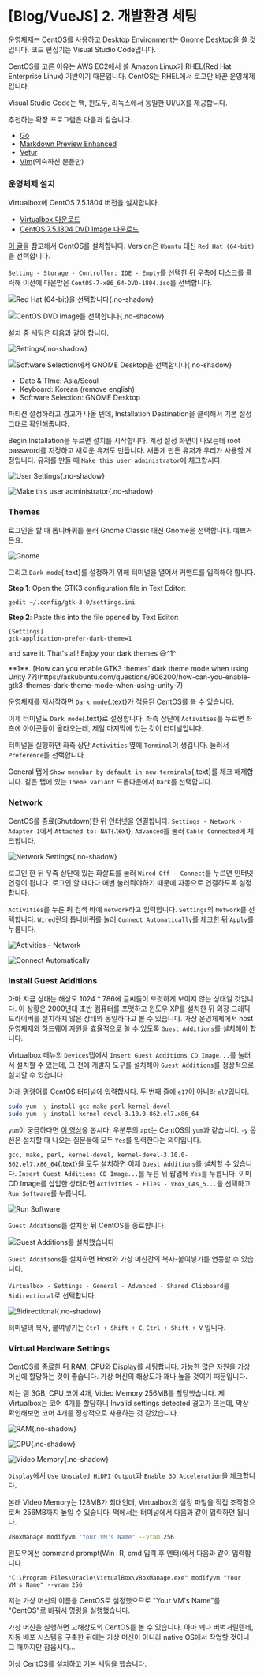 # [Blog/VueJS] 2. 개발환경 세팅

운영체제는 CentOS를 사용하고 Desktop Environment는 Gnome Desktop을 쓸 것입니다. 코드 편집기는 Visual Studio Code입니다. 

CentOS를 고른 이유는 AWS EC2에서 쓸 Amazon Linux가 RHEL(Red Hat Enterprise Linux) 기반이기 때문입니다. CentOS는 RHEL에서 로고만 바꾼 운영체제입니다.

Visual Studio Code는 맥, 윈도우, 리눅스에서 동일한 UI/UX를 제공합니다.

추천하는 확장 프로그램은 다음과 같습니다.

- [Go](https://marketplace.visualstudio.com/items?itemName=ms-vscode.Go)
- [Markdown Preview Enhanced](https://marketplace.visualstudio.com/items?itemName=shd101wyy.markdown-preview-enhanced)
- [Vetur](https://marketplace.visualstudio.com/items?itemName=octref.vetur)
- [Vim](https://marketplace.visualstudio.com/items?itemName=vscodevim.vim)(익숙하신 분들만)

### 운영체제 설치
Virtualbox에 CentOS 7.5.1804 버전을 설치합니다.

- [Virtualbox 다운로드](https://www.virtualbox.org/wiki/Downloads)
- [CentOS 7.5.1804 DVD Image 다운로드](http://isoredirect.centos.org/centos/7/isos/x86_64/CentOS-7-x86_64-DVD-1804.iso)

[이 글]( https://www.instructables.com/id/How-to-install-Linux-on-your-Windows/ 
)을 참고해서 CentOS를 설치합니다. Version은 `Ubuntu` 대신 `Red Hat (64-bit)`을 선택합니다.

`Setting - Storage - Controller: IDE - Empty`를 선택한 뒤 우측에 디스크를 클릭해 이전에 다운받은 `CentOS-7-x86_64-DVD-1804.iso`를 선택합니다.

![Red Hat (64-bit)을 선택합니다](https://cdn.myeongjae.kim/blog/2018/10/vbox-os-version.png){.no-shadow}


![CentOS DVD Image를 선택합니다](https://cdn.myeongjae.kim/blog/2018/10/choose-centos-iso.png){.no-shadow}

설치 중 세팅은 다음과 같이 합니다.

![Settings](https://cdn.myeongjae.kim/blog/2018/10/initial-settings.png){.no-shadow}

![Software Selection에서 GNOME Desktop을 선택합니다](https://cdn.myeongjae.kim/blog/2018/10/choose-gnome.png){.no-shadow}

- Date & TIme: Asia/Seoul
- Keyboard: Korean (remove english)
- Software Selection: GNOME Desktop

파티션 설정하라고 경고가 나올 텐데, Installation Destination을 클릭해서 기본 설정 그대로 확인해줍니다.

Begin Installation을 누르면 설치를 시작합니다. 계정 설정 화면이 나오는데 root password를 지정하고 새로운 유저도 만듭니다. 새롭게 만든 유저가 우리가 사용할 계정입니다. 유저를 만들 때 `Make this user administrator`에 체크합시다.

![User Settings](https://cdn.myeongjae.kim/blog/2018/10/initial-settings.png){.no-shadow}

![Make this user administrator](https://cdn.myeongjae.kim/blog/2018/10/new-user.png){.no-shadow}

### Themes

로그인을 할 때 톱니바퀴를 눌러 Gnome Classic 대신 Gnome을 선택합니다. 예쁘거든요.

![Gnome](https://cdn.myeongjae.kim/blog/2018/10/login-gnome.png)

그리고 `Dark mode`{.text}를 설정하기 위해 터미널을 열어서 커맨드를 입력해야 합니다. 

**Step 1**: Open the GTK3 configuration file in Text Editor:

```bash
gedit ~/.config/gtk-3.0/settings.ini
```

**Step 2**: Paste this into the file opened by Text Editor:

```
[Settings]
gtk-application-prefer-dark-theme=1
```

and save it. That's all! Enjoy your dark themes 😃^1^

<p class="footnote">**1**. [How can you enable GTK3 themes' dark theme mode when using Unity 7?](https://askubuntu.com/questions/806200/how-can-you-enable-gtk3-themes-dark-theme-mode-when-using-unity-7)</p>

운영체제를 재시작하면 `Dark mode`{.text}가 적용된 CentOS를 볼 수 있습니다.

이제 터미널도 `Dark mode`{.text}로 설정합니다. 좌측 상단에 `Activities`를 누르면 좌측에 아이콘들이 올라오는데, 제일 마지막에 있는 것이 터미널입니다.

터미널을 실행하면 좌측 상단 `Activities` 옆에 `Terminal`이 생깁니다. 눌러서 `Preference`를 선택합니다.

General 탭에 `Show menubar by default in new terminals`{.text}를 체크 해제합니다. 같은 탭에 있는 `Theme variant` 드롭다운에서 `Dark`를 선택합니다.

### Network

CentOS를 종료(Shutdown)한 뒤 인터넷을 연결합니다. `Settings - Network - Adapter 1`에서 `Attached to: NAT`{.text}, `Advanced`를 눌러 `Cable Connected`에 체크합니다.

![Network Settings](https://cdn.myeongjae.kim/blog/2018/10/network-settings.png){.no-shadow}

로그인 한 뒤 우측 상단에 있는 화살표를 눌러 `Wired Off - Connect`를 누르면 인터넷 연결이 됩니다. 로그인 할 때마다 매번 눌러줘야하기 때문에 자동으로 연결하도록 설정합니다.

`Activities`를 누른 뒤 검색 바에 `network`라고 입력합니다. `Settings`의 `Network`를 선택합니다. `Wired`란의 톱니바퀴를 눌러 `Connect Automatically`를 체크한 뒤 `Apply`를 누릅니다.

![Activities - Network](https://cdn.myeongjae.kim/blog/2018/10/activites-network.png)

![Connect Automatically](https://cdn.myeongjae.kim/blog/2018/10/connect-automatically.png)

### Install Guest Additions

아마 지금 상태는 해상도 1024 * 786에 글씨들이 또렷하게 보이지 않는 상태일 것입니다. 이 상황은 2000년대 초반 컴퓨터를 포맷하고 윈도우 XP를 설치한 뒤 외장 그래픽 드라이버를 설치하지 않은 상태와 동일하다고 볼 수 있습니다. 가상 운영체제에서 host 운영체제와 하드웨어 자원을 효율적으로 쓸 수 있도록 `Guest Additions`를 설치해야 합니다.

Virtualbox 메뉴의 `Devices`탭에서 `Insert Guest Additions CD Image...`를 눌러서 설치할 수 있는데, 그 전에 개발자 도구를 설치해야 `Guest Additions`를 정상적으로 설치할 수 있습니다.

아래 명령어를 CentOS 터미널에 입력합시다. 두 번째 줄에 `e17`이 아니라 `el7`입니다.

```bash
sudo yum -y install gcc make perl kernel-devel
sudo yum -y install kernel-devel-3.10.0-862.el7.x86_64
```

`yum`이 궁금하다면 [이 영상](https://opentutorials.org/module/2538/14180)을 봅시다. 우분투의 `apt`는 CentOS의 `yum`과 같습니다. `-y` 옵션은 설치할 때 나오는 질문들에 모두 `Yes`를 입력한다는 의미입니다.

`gcc, make, perl, kernel-devel, kernel-devel-3.10.0-862.el7.x86_64`{.text}을 모두 설치하면 이제 `Guest Additions`를 설치할 수 있습니다. `Insert Guest Additions CD Image...`를 누른 뒤 팝업에 `Yes`를 누릅니다. 이미 CD Image를 삽입한 상태라면 `Activities - Files - VBox_GAs_5...`을 선택하고 `Run Software`를 누릅니다.

![Run Software](https://cdn.myeongjae.kim/blog/2018/10/run_software.png)

`Guest Additions`를 설치한 뒤 CentOS를 종료합니다.

![Guest Additions를 설치했습니다](https://cdn.myeongjae.kim/blog/2018/10/guest-addition-installed.png)

`Guest Additions`를 설치하면 Host와 가상 머신간의 복사-붙여넣기를 연동할 수 있습니다.

`Virtualbox - Settings - General - Advanced - Shared Clipboard`를 `Bidirectional`로 선택합니다.

![Bidirectional](https://cdn.myeongjae.kim/blog/2018/10/copy-paste.png){.no-shadow}

터미널의 복사, 붙여넣기는 `Ctrl + Shift + C`, `Ctrl + Shift + V` 입니다.

### Virtual Hardware Settings

CentOS를 종료한 뒤 RAM, CPU와 Display를 세팅합니다. 가능한 많은 자원을 가상 머신에 할당하는 것이 좋습니다. 가상 머신의 해상도가 꽤나 높을 것이기 때문입니다.

저는 램 3GB, CPU 코어 4개, Video Memory 256MB를 할당했습니다. 제 Virtualbox는 코어 4개를 할당하니 Invalid settings detected 경고가 뜨는데, 막상 확인해보면 코어 4개를 정상적으로 사용하는 것 같았습니다.

![RAM](https://cdn.myeongjae.kim/blog/2018/10/ram.png){.no-shadow}

![CPU](https://cdn.myeongjae.kim/blog/2018/10/cpu.png){.no-shadow}

![Video Memory](https://cdn.myeongjae.kim/blog/2018/10/video-memory.png){.no-shadow}

`Display`에서 `Use Unscaled HiDPI Output`과 `Enable 3D Acceleration`을 체크합니다.

본래 Video Memory는 128MB가 최대인데, Virtualbox의 설정 파일을 직접 조작함으로써 256MB까지 높일 수 있습니다. 맥에서는 터미널에서 다음과 같이 입력하면 됩니다.

```bash
VBoxManage modifyvm "Your VM's Name" --vram 256
```

윈도우에선 command prompt(Win+R, cmd 입력 후 엔터)에서 다음과 같이 입력합니다.

```
"C:\Program Files\Oracle\VirtualBox\VBoxManage.exe" modifyvm "Your VM's Name" --vram 256
```

저는 가상 머신의 이름을 CentOS로 설정했으므로 "Your VM's Name"를 "CentOS"로 바꿔서 명령을 실행했습니다.

가상 머신을 실행하면 고해상도의 CentOS를 볼 수 있습니다. 아마 꽤나 버벅거릴텐데, 자동 배포 시스템을 구축한 뒤에는 가상 머신이 아니라 native OS에서 작업할 것이니 그 때까지만 참읍시다...

이상 CentOS를 설치하고 기본 세팅을 했습니다.
